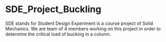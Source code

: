 # SDE_Project_Buckling

SDE stands for Student Design Experiment is a course project of Solid Mechanics. We are team of 4 members working on this project in order to determine the critical load of bucking in a column. 
